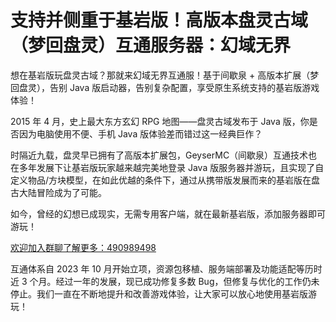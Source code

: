 # 支持并侧重于基岩版！高版本盘灵古域（梦回盘灵）互通服务器：幻域无界

想在基岩版玩盘灵古域？那就来幻域无界互通服！基于间歇泉 + 高版本扩展（梦回盘灵），告别 Java 版启动器，告别复杂配置，享受原生系统支持的基岩版游戏体验！

2015 年 4 月，史上最大东方玄幻 RPG 地图——盘灵古域发布于 Java 版，你是否因为电脑使用不便、手机 Java 版体验差而错过这一经典巨作？

时隔近九载，盘灵早已拥有了高版本扩展包，GeyserMC（间歇泉）互通技术也在多年发展下让基岩版玩家越来越完美地登录 Java 版服务器并游玩，且实现了自定义物品/方块模型，在如此优越的条件下，通过从携带版发展而来的基岩版在盘古大陆冒险成为了可能。

如今，曾经的幻想已成现实，无需专用客户端，就在最新基岩版，添加服务器即可游玩！

[欢迎加入群聊了解更多：490989498](http://qm.qq.com/cgi-bin/qm/qr?_wv=1027&k=u-2TAVjwWtIzDYbrhwvNlNP1UvMoCSIW&authKey=QFJ01YC%2BpvDFnqX4F7qLcoG6WMNsjex9%2FCZwN%2FkemXjNpnhHRhvqGl7t7i0pLCvz&noverify=0&group_code=490989498)

互通体系自 2023 年 10 月开始立项，资源包移植、服务端部署及功能适配等历时近 3 个月。经过一年的发展，现已成功修复多数 Bug，但修复与优化的工作仍未停止。我们一直在不断地提升和改善游戏体验，让大家可以放心地使用基岩版游玩！